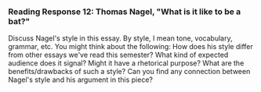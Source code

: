 ### Reading Response 12: Thomas Nagel, "What is it like to be a bat?"

Discuss Nagel's style in this essay. By style, I mean tone, vocabulary, grammar, etc. You might think about the following: How does his style differ from other essays we've read this semester? What kind of expected audience does it signal? Might it have a rhetorical purpose? What are the benefits/drawbacks of such a style? Can you find any connection between Nagel's style and his argument in this piece? 
